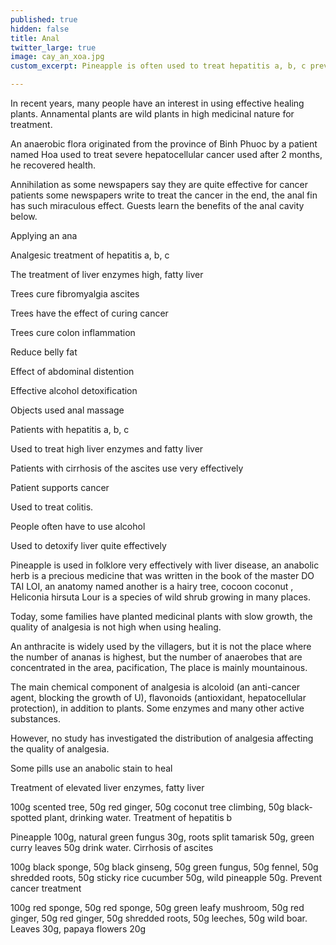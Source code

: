 ```yaml
---
published: true
hidden: false
title: Anal
twitter_large: true
image: cay_an_xoa.jpg
custom_excerpt: Pineapple is often used to treat hepatitis a, b, c prevention cirrhosis ascites, prevention of cancer.

---
```


In recent years, many people have an interest in using effective healing plants. Annamental plants are wild plants in high medicinal nature for treatment.

An anaerobic flora originated from the province of Binh Phuoc by a patient named Hoa used to treat severe hepatocellular cancer used after 2 months, he recovered health.

Annihilation as some newspapers say they are quite effective for cancer patients some newspapers write to treat the cancer in the end, the anal fin has such miraculous effect. Guests learn the benefits of the anal cavity below.

Applying an ana

Analgesic treatment of hepatitis a, b, c

The treatment of liver enzymes high, fatty liver

Trees cure fibromyalgia ascites

Trees have the effect of curing cancer

Trees cure colon inflammation

Reduce belly fat

Effect of abdominal distention

Effective alcohol detoxification

Objects used anal massage

Patients with hepatitis a, b, c

Used to treat high liver enzymes and fatty liver

Patients with cirrhosis of the ascites use very effectively

Patient supports cancer

Used to treat colitis.

People often have to use alcohol

Used to detoxify liver quite effectively

Pineapple is used in folklore very effectively with liver disease, an anabolic herb is a precious medicine that was written in the book of the master DO TAI LOI, an anatomy named another is a hairy tree, cocoon coconut , Heliconia hirsuta Lour is a species of wild shrub growing in many places.

Today, some families have planted medicinal plants with slow growth, the quality of analgesia is not high when using healing.

An anthracite is widely used by the villagers, but it is not the place where the number of ananas is highest, but the number of anaerobes that are concentrated in the area, pacification, The place is mainly mountainous.

The main chemical component of analgesia is alcoloid (an anti-cancer agent, blocking the growth of U), flavonoids (antioxidant, hepatocellular protection), in addition to plants. Some enzymes and many other active substances.

However, no study has investigated the distribution of analgesia affecting the quality of analgesia.

Some pills use an anabolic stain to heal

Treatment of elevated liver enzymes, fatty liver

100g scented tree, 50g red ginger, 50g coconut tree climbing, 50g black-spotted plant, drinking water. Treatment of hepatitis b

Pineapple 100g, natural green fungus 30g, roots split tamarisk 50g, green curry leaves 50g drink water. Cirrhosis of ascites

100g black sponge, 50g black ginseng, 50g green fungus, 50g fennel, 50g shredded roots, 50g sticky rice cucumber 50g, wild pineapple 50g. Prevent cancer treatment

100g red sponge, 50g red sponge, 50g green leafy mushroom, 50g red ginger, 50g red ginger, 50g shredded roots, 50g leeches, 50g wild boar. Leaves 30g, papaya flowers 20g

